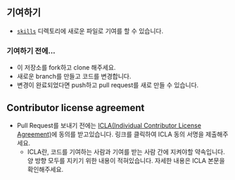 ## 기여하기
* [`skills`](https://github.com/line/line-bot-pyconkr2019/tree/master/skills) 디렉토리에 새로운 파일로 기여를 할 수 있습니다.

### 기여하기 전에...
* 이 저장소를 fork하고 clone 해주세요.
* 새로운 branch를 만들고 코드를 변경합니다.
* 변경이 완료되었다면 push하고 pull request를 새로 만들 수 있습니다.  

## Contributor license agreement
* Pull Request를 보내기 전에는 [ICLA(Individual Contributor License Agreement)](https://forms.gle/NEGH98snusFG86bXA)에 동의를 받고있습니다. 링크를 클릭하여 ICLA 동의 서명을 제출해주세요. 
  * ICLA란, 코드를 기여하는 사람과 기여를 받는 사람 간에 지켜야할 약속입니다. 양 방향 모두를 지키기 위한 내용이 적혀있습니다. 자세한 내용은 ICLA 본문을 확인해주세요. 
